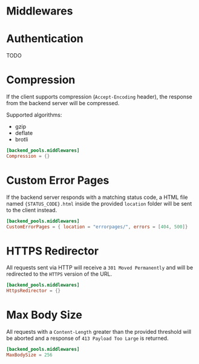 # Middlewares

# Authentication

TODO

# Compression

If the client supports compression (`Accept-Encoding` header), the response from the backend server will be compressed.

Supported algorithms:

- gzip
- deflate
- brotli

```toml
[backend_pools.middlewares]
Compression = {}
```

# Custom Error Pages

If the backend server responds with a matching status code, a HTML file named `{STATUS_CODE}.html` inside the provided `location` folder will be sent to the client instead.

```toml
[backend_pools.middlewares]
CustomErrorPages = { location = "errorpages/", errors = [404, 500]}
```

# HTTPS Redirector

All requests sent via HTTP will receive a `301 Moved Permanently` and will be redirected to the `HTTPS` version of the URL.

```toml
[backend_pools.middlewares]
HttpsRedirector = {}
```

# Max Body Size

All requests with a `Content-Length` greater than the provided threshold will be aborted and a response of `413 Payload Too Large` is returned.

```toml
[backend_pools.middlewares]
MaxBodySize = 256
```
